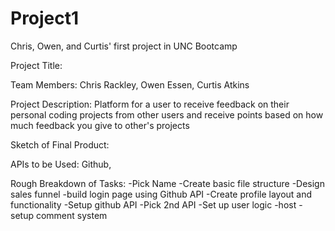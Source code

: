 # Project1
Chris, Owen, and Curtis' first project in UNC Bootcamp

Project Title: 

Team Members: Chris Rackley, Owen Essen, Curtis Atkins

Project Description: Platform for a user to receive feedback on their personal coding projects from other users and receive points based on how much feedback you give to other's projects

Sketch of Final Product:

APIs to be Used: Github, 

Rough Breakdown of Tasks:
-Pick Name
-Create basic file structure
-Design sales funnel
-build login page using Github API
-Create profile layout and functionality
-Setup github API
-Pick 2nd API
-Set up user logic
-host
-setup comment system
